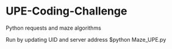 # UPE-Coding-Challenge
Python requests and maze algorithms

Run by updating UID and server address
$python Maze_UPE.py
